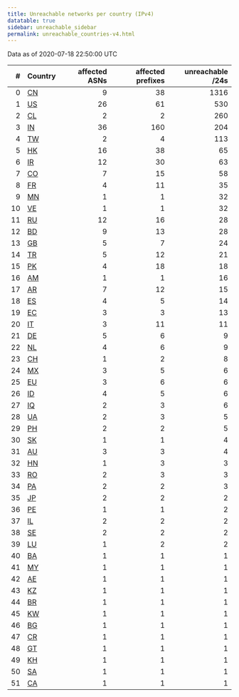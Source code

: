 ```yaml
---
title: Unreachable networks per country (IPv4)
datatable: true
sidebar: unreachable_sidebar
permalink: unreachable_countries-v4.html
---
```


Data as of 2020-07-18 22:50:00 UTC

<div class="datatable-begin"></div>

|   # | Country                      |   affected ASNs |   affected prefixes |   unreachable /24s |
|----:|:-----------------------------|----------------:|--------------------:|-------------------:|
|   0 | [CN](unreachable_cn-v4.html) |               9 |                  38 |               1316 |
|   1 | [US](unreachable_us-v4.html) |              26 |                  61 |                530 |
|   2 | [CL](unreachable_cl-v4.html) |               2 |                   2 |                260 |
|   3 | [IN](unreachable_in-v4.html) |              36 |                 160 |                204 |
|   4 | [TW](unreachable_tw-v4.html) |               2 |                   4 |                113 |
|   5 | [HK](unreachable_hk-v4.html) |              16 |                  38 |                 65 |
|   6 | [IR](unreachable_ir-v4.html) |              12 |                  30 |                 63 |
|   7 | [CO](unreachable_co-v4.html) |               7 |                  15 |                 58 |
|   8 | [FR](unreachable_fr-v4.html) |               4 |                  11 |                 35 |
|   9 | [MN](unreachable_mn-v4.html) |               1 |                   1 |                 32 |
|  10 | [VE](unreachable_ve-v4.html) |               1 |                   1 |                 32 |
|  11 | [RU](unreachable_ru-v4.html) |              12 |                  16 |                 28 |
|  12 | [BD](unreachable_bd-v4.html) |               9 |                  13 |                 28 |
|  13 | [GB](unreachable_gb-v4.html) |               5 |                   7 |                 24 |
|  14 | [TR](unreachable_tr-v4.html) |               5 |                  12 |                 21 |
|  15 | [PK](unreachable_pk-v4.html) |               4 |                  18 |                 18 |
|  16 | [AM](unreachable_am-v4.html) |               1 |                   1 |                 16 |
|  17 | [AR](unreachable_ar-v4.html) |               7 |                  12 |                 15 |
|  18 | [ES](unreachable_es-v4.html) |               4 |                   5 |                 14 |
|  19 | [EC](unreachable_ec-v4.html) |               3 |                   3 |                 13 |
|  20 | [IT](unreachable_it-v4.html) |               3 |                  11 |                 11 |
|  21 | [DE](unreachable_de-v4.html) |               5 |                   6 |                  9 |
|  22 | [NL](unreachable_nl-v4.html) |               4 |                   6 |                  9 |
|  23 | [CH](unreachable_ch-v4.html) |               1 |                   2 |                  8 |
|  24 | [MX](unreachable_mx-v4.html) |               3 |                   5 |                  6 |
|  25 | [EU](unreachable_eu-v4.html) |               3 |                   6 |                  6 |
|  26 | [ID](unreachable_id-v4.html) |               4 |                   5 |                  6 |
|  27 | [IQ](unreachable_iq-v4.html) |               2 |                   3 |                  6 |
|  28 | [UA](unreachable_ua-v4.html) |               2 |                   3 |                  5 |
|  29 | [PH](unreachable_ph-v4.html) |               2 |                   2 |                  5 |
|  30 | [SK](unreachable_sk-v4.html) |               1 |                   1 |                  4 |
|  31 | [AU](unreachable_au-v4.html) |               3 |                   3 |                  4 |
|  32 | [HN](unreachable_hn-v4.html) |               1 |                   3 |                  3 |
|  33 | [RO](unreachable_ro-v4.html) |               2 |                   3 |                  3 |
|  34 | [PA](unreachable_pa-v4.html) |               2 |                   2 |                  3 |
|  35 | [JP](unreachable_jp-v4.html) |               2 |                   2 |                  2 |
|  36 | [PE](unreachable_pe-v4.html) |               1 |                   1 |                  2 |
|  37 | [IL](unreachable_il-v4.html) |               2 |                   2 |                  2 |
|  38 | [SE](unreachable_se-v4.html) |               2 |                   2 |                  2 |
|  39 | [LU](unreachable_lu-v4.html) |               1 |                   2 |                  2 |
|  40 | [BA](unreachable_ba-v4.html) |               1 |                   1 |                  1 |
|  41 | [MY](unreachable_my-v4.html) |               1 |                   1 |                  1 |
|  42 | [AE](unreachable_ae-v4.html) |               1 |                   1 |                  1 |
|  43 | [KZ](unreachable_kz-v4.html) |               1 |                   1 |                  1 |
|  44 | [BR](unreachable_br-v4.html) |               1 |                   1 |                  1 |
|  45 | [KW](unreachable_kw-v4.html) |               1 |                   1 |                  1 |
|  46 | [BG](unreachable_bg-v4.html) |               1 |                   1 |                  1 |
|  47 | [CR](unreachable_cr-v4.html) |               1 |                   1 |                  1 |
|  48 | [GT](unreachable_gt-v4.html) |               1 |                   1 |                  1 |
|  49 | [KH](unreachable_kh-v4.html) |               1 |                   1 |                  1 |
|  50 | [SA](unreachable_sa-v4.html) |               1 |                   1 |                  1 |
|  51 | [CA](unreachable_ca-v4.html) |               1 |                   1 |                  1 |

<div class="datatable-end"></div>